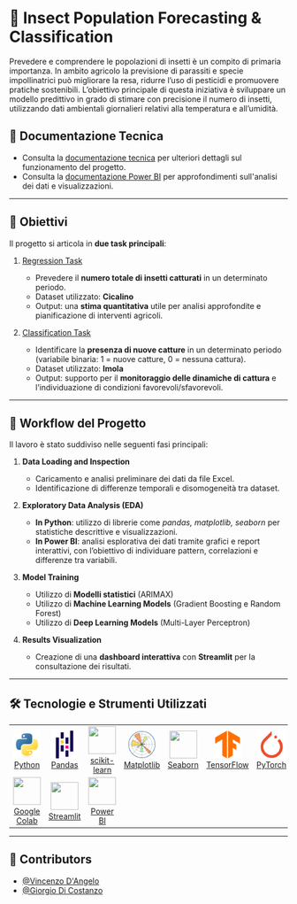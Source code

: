 # 🐝 Insect Population Forecasting & Classification

Prevedere e comprendere le popolazioni di insetti è un compito di primaria importanza. In ambito agricolo la previsione di parassiti e specie impollinatrici può migliorare la resa, ridurre l’uso di pesticidi e promuovere pratiche sostenibili. L’obiettivo principale di questa iniziativa è sviluppare un modello predittivo in grado di stimare con precisione il numero di insetti, utilizzando dati ambientali giornalieri relativi alla temperatura e all’umidità. 

## 📘 Documentazione Tecnica
- Consulta la [documentazione tecnica](./Documentazione.pdf) per ulteriori dettagli sul funzionamento del progetto.
- Consulta la [documentazione Power BI](./PowerBI.pdf) per approfondimenti sull'analisi dei dati e visualizzazioni.

---

## 🎯 Obiettivi

Il progetto si articola in **due task principali**:

1. [Regression Task](./Regressione-Cicalino.ipynb)
   - Prevedere il **numero totale di insetti catturati** in un determinato periodo.  
   - Dataset utilizzato: **Cicalino**  
   - Output: una **stima quantitativa** utile per analisi approfondite e pianificazione di interventi agricoli.

2. [Classification Task](./Classificazione-Imola.ipynb)
   - Identificare la **presenza di nuove catture** in un determinato periodo (variabile binaria: 1 = nuove catture, 0 = nessuna cattura).  
   - Dataset utilizzato: **Imola**  
   - Output: supporto per il **monitoraggio delle dinamiche di cattura** e l’individuazione di condizioni favorevoli/sfavorevoli.

---

## 🔄 Workflow del Progetto

Il lavoro è stato suddiviso nelle seguenti fasi principali:

1. **Data Loading and Inspection**  
   - Caricamento e analisi preliminare dei dati da file Excel.  
   - Identificazione di differenze temporali e disomogeneità tra dataset.  

2. **Exploratory Data Analysis (EDA)**  
   - **In Python**: utilizzo di librerie come *pandas, matplotlib, seaborn* per statistiche descrittive e visualizzazioni.  
   - **In Power BI**: analisi esplorativa dei dati tramite grafici e report interattivi, con l’obiettivo di individuare pattern, correlazioni e differenze tra variabili.

3. **Model Training**  
   - Utilizzo di **Modelli statistici** (ARIMAX)
   - Utilizzo di **Machine Learning Models** (Gradient Boosting e Random Forest)
   - Utilizzo di **Deep Learning Models** (Multi-Layer Perceptron)

4. **Results Visualization**  
   - Creazione di una **dashboard interattiva** con **Streamlit** per la consultazione dei risultati.  
---

## 🛠️ Tecnologie e Strumenti Utilizzati

<table>
  <tr>
    <td align="center">
      <a href="https://www.python.org/" target="_blank">
        <img src="https://raw.githubusercontent.com/devicons/devicon/master/icons/python/python-original.svg" width="50" height="50"/><br>
        Python
      </a>
    </td>
    <td align="center">
      <a href="https://pandas.pydata.org/" target="_blank">
        <img src="https://raw.githubusercontent.com/devicons/devicon/master/icons/pandas/pandas-original.svg" width="50" height="50"/><br>
        Pandas
      </a>
    </td>
    <td align="center">
      <a href="https://scikit-learn.org/" target="_blank">
        <img src="https://cdn.jsdelivr.net/gh/devicons/devicon@latest/icons/scikitlearn/scikitlearn-original.svg" width="50" height="50"/><br>
        scikit-learn
      </a>
    </td>
    <td align="center">
      <a href="https://matplotlib.org/" target="_blank">
        <img src="https://raw.githubusercontent.com/devicons/devicon/master/icons/matplotlib/matplotlib-original.svg" width="50" height="50"/><br>
        Matplotlib
      </a>
    </td>
    <td align="center">
      <a href="https://seaborn.pydata.org/" target="_blank">
        <img src="https://seaborn.pydata.org/_static/logo-wide-lightbg.svg" width="50" height="50"/><br>
        Seaborn
      </a>
    </td>
    <td align="center">
      <a href="https://www.tensorflow.org/" target="_blank">
        <img src="https://raw.githubusercontent.com/devicons/devicon/master/icons/tensorflow/tensorflow-original.svg" width="50" height="50"/><br>
        TensorFlow
      </a>
    </td>
    <td align="center">
      <a href="https://pytorch.org/" target="_blank">
        <img src="https://raw.githubusercontent.com/devicons/devicon/master/icons/pytorch/pytorch-original.svg" width="50" height="50"/><br>
        PyTorch
      </a>
    </td>
  </tr>
  <tr>
    <td align="center">
      <a href="https://colab.research.google.com/" target="_blank">
        <img src="https://cdn.jsdelivr.net/gh/devicons/devicon@latest/icons/googlecolab/googlecolab-original.svg" width="50" height="50"/><br>
        Google Colab
      </a>
    </td>
    <td align="center">
      <a href="https://streamlit.io/" target="_blank">
        <img src="https://cdn.jsdelivr.net/gh/devicons/devicon@latest/icons/streamlit/streamlit-original.svg" width="50" height="50"/><br>
        Streamlit
      </a>
    </td>
    <td align="center">
      <a href="https://powerbi.microsoft.com/" target="_blank">
        <img src="https://upload.wikimedia.org/wikipedia/commons/c/cf/Microsoft_Power_BI_logo.svg" width="50" height="50"/><br>
        Power BI
      </a>
    </td>
  </tr>
</table>

---

## 👥 Contributors

- [@Vincenzo D'Angelo](https://github.com/vincenzodan)
- [@Giorgio Di Costanzo](https://github.com/GiorgioDiCostanzo)
